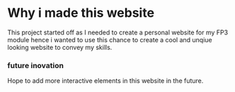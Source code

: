 # Why i made this website

This project started off as I needed to create a personal website for my FP3 module hence i wanted to use this chance to create a cool and unqiue looking website to convey my skills.



### future inovation

Hope to add more interactive elements in this website in the future.

